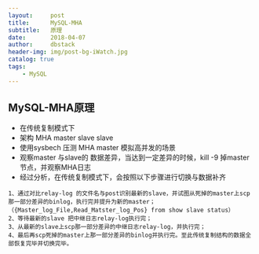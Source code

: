 ```yaml
---
layout:     post
title:      MySQL-MHA
subtitle:   原理
date:       2018-04-07
author:     dbstack
header-img: img/post-bg-iWatch.jpg
catalog: true
tags:
    - MySQL
---
```

## MySQL-MHA原理
- 在传统复制模式下
- 架构  MHA master slave  slave
- 使用sysbech 压测 MHA master 模拟高并发的场景
- 观察master  与slave的 数据差异，当达到一定差异的时候，kill -9 掉master 节点，并观察MHA日志
- 经过分析，在传统复制模式下，会按照以下步骤进行切换与数据补齐
````
1、通过对比relay-log 的文件名与post识别最新的slave，并试图从死掉的master上scp那一部分差异的binlog，执行完并提升为新的master；
（{Master_log_File,Read_Matster_log_Pos} from show slave status）
2、等待最新的slave 把中继日志relay-log执行完；
3、从最新的slave上scp那一部分差异的中继日志relay-log，并执行完；
4、最后再scp死掉的master上那一部分差异的binlog并执行完。至此传统复制结构的数据全部恢复完毕并切换完毕。

````
